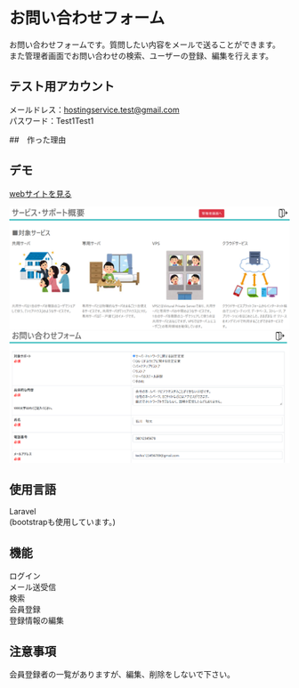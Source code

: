 ﻿# お問い合わせフォーム
 お問い合わせフォームです。質問したい内容をメールで送ることができます。<br/>
 また管理者画面でお問い合わせの検索、ユーザーの登録、編集を行えます。
 
## テスト用アカウント
メールドレス：hostingservice.test@gmail.com <br/>
パスワード：Test1Test1 <br/>

##　作った理由



## デモ
[webサイトを見る](https://www.you01haya.shop)

 
<div align="center">
<img src="./team2.png" alt="ホーム画面">
</div>

<div align="center">
<img src="./team.png" alt="お問い合わせ画面">
</div>
 
## 使用言語
Laravel <br/>
(bootstrapも使用しています。)
　
## 機能
ログイン<br/>
メール送受信<br/>
検索<br/>
会員登録<br/>
登録情報の編集<br/>

  
## 注意事項
会員登録者の一覧がありますが、編集、削除をしないで下さい。
